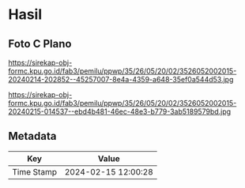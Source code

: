# Hasil

## Foto C Plano

https://sirekap-obj-formc.kpu.go.id/fab3/pemilu/ppwp/35/26/05/20/02/3526052002015-20240214-202852--45257007-8e4a-4359-a648-35ef0a544d53.jpg

https://sirekap-obj-formc.kpu.go.id/fab3/pemilu/ppwp/35/26/05/20/02/3526052002015-20240215-014537--ebd4b481-46ec-48e3-b779-3ab5189579bd.jpg


## Metadata

| Key        | Value               |
| ---------- | ------------------- |
| Time Stamp | 2024-02-15 12:00:28 |



